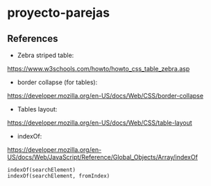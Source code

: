 # proyecto-parejas

## References
- Zebra striped table:

https://www.w3schools.com/howto/howto_css_table_zebra.asp

- border collapse (for tables):

https://developer.mozilla.org/en-US/docs/Web/CSS/border-collapse

- Tables layout:

https://developer.mozilla.org/en-US/docs/Web/CSS/table-layout

- indexOf: 

https://developer.mozilla.org/en-US/docs/Web/JavaScript/Reference/Global_Objects/Array/indexOf

```
indexOf(searchElement)
indexOf(searchElement, fromIndex)
```
